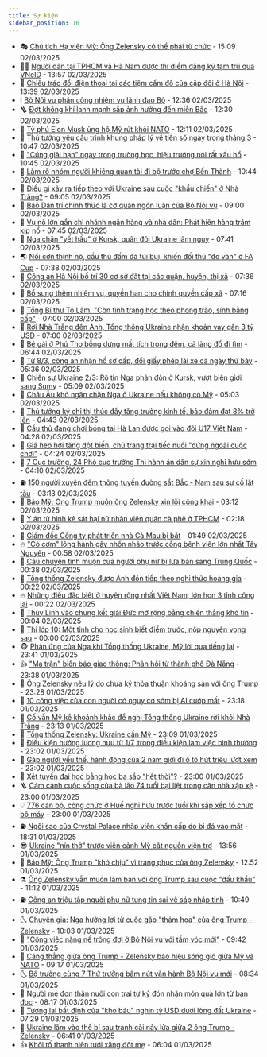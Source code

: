 ```yaml
---
title: Sự kiện
sidebar_position: 16
---
```


<!-- dantri-su-kien:START -->
- 🎭 [Chủ tịch Hạ viện Mỹ: Ông Zelensky có thể phải từ chức](https://dantri.com.vn/the-gioi/chu-tich-ha-vien-my-ong-zelensky-co-the-phai-tu-chuc-20250302220343401.htm) - 15:09 02/03/2025
- 👨‍🏫 [Người dân tại TPHCM và Hà Nam được thí điểm đăng ký tạm trú qua VNeID](https://dantri.com.vn/xa-hoi/nguoi-dan-tai-tphcm-va-ha-nam-duoc-thi-diem-dang-ky-tam-tru-qua-vneid-20250302204024961.htm) - 13:57 02/03/2025
- 🌮 [Chiêu tráo đổi điện thoại tại các tiệm cầm đồ của cặp đôi ở Hà Nội](https://dantri.com.vn/phap-luat/chieu-trao-doi-dien-thoai-tai-cac-tiem-cam-do-cua-cap-doi-o-ha-noi-20250302202947185.htm) - 13:39 02/03/2025
- 🕯 [Bộ Nội vụ phân công nhiệm vụ lãnh đạo Bộ](https://dantri.com.vn/noi-vu/bo-noi-vu-phan-cong-nhiem-vu-lanh-dao-bo-20250302192040255.htm) - 12:36 02/03/2025
- 🪜 [Đợt không khí lạnh mạnh sắp ảnh hưởng đến miền Bắc](https://dantri.com.vn/xa-hoi/dot-khong-khi-lanh-manh-sap-anh-huong-den-mien-bac-20250302185155167.htm) - 12:30 02/03/2025
- 🐘 [Tỷ phú Elon Musk ủng hộ Mỹ rút khỏi NATO](https://dantri.com.vn/the-gioi/ty-phu-elon-musk-ung-ho-my-rut-khoi-nato-20250302190535485.htm) - 12:11 02/03/2025
- 🤔 [Thủ tướng yêu cầu trình khung pháp lý về tiền số ngay trong tháng 3](https://dantri.com.vn/kinh-doanh/thu-tuong-yeu-cau-trinh-khung-phap-ly-ve-tien-so-ngay-trong-thang-3-20250302172337197.htm) - 10:47 02/03/2025
- 🧠 [&quot;Cúng giải hạn&quot; ngay trong trường học, hiệu trưởng nói rất xấu hổ](https://dantri.com.vn/giao-duc/cung-giai-han-ngay-trong-truong-hoc-hieu-truong-noi-rat-xau-ho-20250302171443567.htm) - 10:45 02/03/2025
- 📝 [Làm rõ nhóm người khiêng quan tài đi bộ trước chợ Bến Thành](https://dantri.com.vn/xa-hoi/lam-ro-nhom-nguoi-khieng-quan-tai-di-bo-truoc-cho-ben-thanh-20250302164607747.htm) - 10:44 02/03/2025
- 🦏 [Điều gì xảy ra tiếp theo với Ukraine sau cuộc &quot;khẩu chiến&quot; ở Nhà Trắng?](https://dantri.com.vn/the-gioi/dieu-gi-xay-ra-tiep-theo-voi-ukraine-sau-cuoc-khau-chien-o-nha-trang-20250302155110094.htm) - 09:05 02/03/2025
- 🥰 [Báo Dân trí chính thức là cơ quan ngôn luận của Bộ Nội vụ](https://dantri.com.vn/xa-hoi/bao-dan-tri-chinh-thuc-la-co-quan-ngon-luan-cua-bo-noi-vu-20250302155549032.htm) - 09:00 02/03/2025
- 🤗 [Vụ nổ lớn gần chi nhánh ngân hàng và nhà dân: Phát hiện hàng trăm kíp nổ](https://dantri.com.vn/xa-hoi/vu-no-lon-gan-chi-nhanh-ngan-hang-va-nha-dan-phat-hien-hang-tram-kip-no-20250302143448446.htm) - 07:45 02/03/2025
- 🌈 [Nga chặn &quot;yết hầu&quot; ở Kursk, quân đội Ukraine lâm nguy](https://dantri.com.vn/the-gioi/nga-chan-yet-hau-o-kursk-quan-doi-ukraine-lam-nguy-20250302122643198.htm) - 07:41 02/03/2025
- 🌏 [Nổi cơn thịnh nộ, cầu thủ đấm đá túi bụi, khiến đối thủ &quot;đo ván&quot; ở FA Cup](https://dantri.com.vn/the-thao/noi-con-thinh-no-cau-thu-dam-da-tui-bui-khien-doi-thu-do-van-o-fa-cup-20250302143809502.htm) - 07:38 02/03/2025
- 💄 [Công an Hà Nội bố trí 30 cơ sở đặt tại các quận, huyện, thị xã](https://dantri.com.vn/xa-hoi/cong-an-ha-noi-bo-tri-30-co-so-dat-tai-cac-quan-huyen-thi-xa-20250302140429922.htm) - 07:36 02/03/2025
- 👺 [Bổ sung thêm nhiệm vụ, quyền hạn cho chính quyền cấp xã](https://dantri.com.vn/noi-vu/bo-sung-them-nhiem-vu-quyen-han-cho-chinh-quyen-cap-xa-20250302133907969.htm) - 07:16 02/03/2025
- 👹 [Tổng Bí thư Tô Lâm: &quot;Còn tình trạng học theo phong trào, sính bằng cấp&quot;](https://dantri.com.vn/xa-hoi/tong-bi-thu-to-lam-con-tinh-trang-hoc-theo-phong-trao-sinh-bang-cap-20250302073612905.htm) - 07:00 02/03/2025
- 🌊 [Rời Nhà Trắng đến Anh, Tổng thống Ukraine nhận khoản vay gần 3 tỷ USD](https://dantri.com.vn/the-gioi/roi-nha-trang-den-anh-tong-thong-ukraine-nhan-khoan-vay-gan-3-ty-usd-20250302090409996.htm) - 07:00 02/03/2025
- 🤠 [Bé gái ở Phú Thọ bỗng dưng mất tích trong đêm, cả làng đổ đi tìm](https://dantri.com.vn/doi-song/be-gai-o-phu-tho-bong-dung-mat-tich-trong-dem-ca-lang-do-di-tim-20250302105543339.htm) - 06:44 02/03/2025
- 🎊 [Từ 8/3, công an nhận hồ sơ cấp, đổi giấy phép lái xe cả ngày thứ bảy](https://dantri.com.vn/xa-hoi/tu-83-cong-an-nhan-ho-so-cap-doi-giay-phep-lai-xe-ca-ngay-thu-bay-20250302122612082.htm) - 05:36 02/03/2025
- 🐘 [Chiến sự Ukraine 2/3: Rộ tin Nga phản đòn ở Kursk, vượt biên giới sang Sumy](https://dantri.com.vn/the-gioi/chien-su-ukraine-23-ro-tin-nga-phan-don-o-kursk-vuot-bien-gioi-sang-sumy-20250302120125012.htm) - 05:09 02/03/2025
- 💂 [Châu Âu khó ngăn chặn Nga ở Ukraine nếu không có Mỹ](https://dantri.com.vn/the-gioi/chau-au-kho-ngan-chan-nga-o-ukraine-neu-khong-co-my-20250302120034053.htm) - 05:03 02/03/2025
- 👹 [Thủ tướng ký chỉ thị thúc đẩy tăng trưởng kinh tế, bảo đảm đạt 8% trở lên](https://dantri.com.vn/kinh-doanh/thu-tuong-ky-chi-thi-thuc-day-tang-truong-kinh-te-bao-dam-dat-8-tro-len-20250302112003419.htm) - 04:43 02/03/2025
- 🦒 [Cầu thủ đang chơi bóng tại Hà Lan được gọi vào đội U17 Việt Nam](https://dantri.com.vn/the-thao/cau-thu-dang-choi-bong-tai-ha-lan-duoc-goi-vao-doi-u17-viet-nam-20250302112450463.htm) - 04:28 02/03/2025
- 🗽 [Giá heo hơi tăng đột biến, chủ trang trại tiếc nuối &quot;đứng ngoài cuộc chơi&quot;](https://dantri.com.vn/lao-dong-viec-lam/gia-heo-hoi-tang-dot-bien-chu-trang-trai-tiec-nuoi-dung-ngoai-cuoc-choi-20250302110057330.htm) - 04:24 02/03/2025
- 💄 [7 Cục trưởng, 24 Phó cục trưởng Thi hành án dân sự xin nghỉ hưu sớm](https://dantri.com.vn/xa-hoi/7-cuc-truong-24-pho-cuc-truong-thi-hanh-an-dan-su-xin-nghi-huu-som-20250302110228843.htm) - 04:10 02/03/2025
- ⛽️ [150 người xuyên đêm thông tuyến đường sắt Bắc - Nam sau sự cố lật tàu](https://dantri.com.vn/xa-hoi/150-nguoi-xuyen-dem-thong-tuyen-duong-sat-bac-nam-sau-su-co-lat-tau-20250302094455698.htm) - 03:13 02/03/2025
- 🥷 [Báo Mỹ: Ông Trump muốn ông Zelensky xin lỗi công khai](https://dantri.com.vn/the-gioi/bao-my-ong-trump-muon-ong-zelensky-xin-loi-cong-khai-20250302092723123.htm) - 03:12 02/03/2025
- 🤖 [Y án tử hình kẻ sát hại nữ nhân viên quán cà phê ở TPHCM](https://dantri.com.vn/phap-luat/y-an-tu-hinh-ke-sat-hai-nu-nhan-vien-quan-ca-phe-o-tphcm-20250301205700190.htm) - 02:18 02/03/2025
- 🌊 [Giám đốc Công ty phát triển nhà Cà Mau bị bắt](https://dantri.com.vn/phap-luat/giam-doc-cong-ty-phat-trien-nha-ca-mau-bi-bat-20250302083313131.htm) - 01:49 02/03/2025
- 🔥 [&quot;Cò cơm&quot; lộng hành gây nhốn nháo trước cổng bệnh viện lớn nhất Tây Nguyên](https://dantri.com.vn/suc-khoe/co-com-long-hanh-gay-nhon-nhao-truoc-cong-benh-vien-lon-nhat-tay-nguyen-20250301160726792.htm) - 00:58 02/03/2025
- 🦏 [Câu chuyện tình muộn của người phụ nữ bị lừa bán sang Trung Quốc](https://dantri.com.vn/xa-hoi/cau-chuyen-tinh-muon-cua-nguoi-phu-nu-bi-lua-ban-sang-trung-quoc-20250301174445030.htm) - 00:38 02/03/2025
- 🐘 [Tổng thống Zelensky được Anh đón tiếp theo nghi thức hoàng gia](https://dantri.com.vn/the-gioi/tong-thong-zelensky-duoc-anh-don-tiep-theo-nghi-thuc-hoang-gia-20250302065311032.htm) - 00:22 02/03/2025
- 🔥 [Những điều đặc biệt ở huyện rộng nhất Việt Nam, lớn hơn 3 tỉnh cộng lại](https://dantri.com.vn/xa-hoi/nhung-dieu-dac-biet-o-huyen-rong-nhat-viet-nam-lon-hon-3-tinh-cong-lai-20250301154339240.htm) - 00:22 02/03/2025
- 💼 [Thùy Linh vào chung kết giải Đức mở rộng bằng chiến thắng khó tin](https://dantri.com.vn/the-thao/thuy-linh-vao-chung-ket-giai-duc-mo-rong-bang-chien-thang-kho-tin-20250302000101008.htm) - 00:04 02/03/2025
- 🚀 [Thi lớp 10: Một tỉnh cho học sinh biết điểm trước, nộp nguyện vọng sau](https://dantri.com.vn/giao-duc/thi-lop-10-mot-tinh-cho-hoc-sinh-biet-diem-truoc-nop-nguyen-vong-sau-20250301224756899.htm) - 00:00 02/03/2025
- 🐵 [Phản ứng của Nga khi Tổng thống Ukraine, Mỹ lời qua tiếng lại](https://dantri.com.vn/the-gioi/phan-ung-cua-nga-khi-tong-thong-ukraine-my-loi-qua-tieng-lai-20250302061934336.htm) - 23:41 01/03/2025
- 👍 [&quot;Ma trận&quot; biển báo giao thông: Phản hồi từ thành phố Đà Nẵng](https://dantri.com.vn/xa-hoi/ma-tran-bien-bao-giao-thong-phan-hoi-tu-thanh-pho-da-nang-20250301111545474.htm) - 23:38 01/03/2025
- 🚦 [Ông Zelensky nêu lý do chưa ký thỏa thuận khoáng sản với ông Trump](https://dantri.com.vn/the-gioi/ong-zelensky-neu-ly-do-chua-ky-thoa-thuan-khoang-san-voi-ong-trump-20250302003814251.htm) - 23:28 01/03/2025
- 🥸 [10 công việc của con người có nguy cơ sớm bị AI cướp mất](https://dantri.com.vn/kinh-doanh/10-cong-viec-cua-con-nguoi-co-nguy-co-som-bi-ai-cuop-mat-20250227085925071.htm) - 23:18 01/03/2025
- 🥷 [Cố vấn Mỹ kể khoảnh khắc đề nghị Tổng thống Ukraine rời khỏi Nhà Trắng](https://dantri.com.vn/the-gioi/co-van-my-ke-khoanh-khac-de-nghi-tong-thong-ukraine-roi-khoi-nha-trang-20250302000540854.htm) - 23:13 01/03/2025
- 🤡 [Tổng thống Zelensky: Ukraine cần Mỹ](https://dantri.com.vn/the-gioi/tong-thong-zelensky-ukraine-can-my-20250302060242805.htm) - 23:09 01/03/2025
- 🥳 [Điều kiện hưởng lương hưu từ 1/7, trong điều kiện làm việc bình thường](https://dantri.com.vn/lao-dong-viec-lam/dieu-kien-huong-luong-huu-tu-17-trong-dieu-kien-lam-viec-binh-thuong-20250301184645868.htm) - 23:02 01/03/2025
- 🤩 [Gặp người yếu thế, hành động của 2 nam giới đi ô tô hút triệu lượt xem](https://dantri.com.vn/doi-song/gap-nguoi-yeu-the-hanh-dong-cua-2-nam-gioi-di-o-to-hut-trieu-luot-xem-20250301164234615.htm) - 23:02 01/03/2025
- 🎡 [Xét tuyển đại học bằng học bạ sắp &quot;hết thời&quot;?](https://dantri.com.vn/giao-duc/xet-tuyen-dai-hoc-bang-hoc-ba-sap-het-thoi-20250301080901622.htm) - 23:00 01/03/2025
- 🪜 [Cám cảnh cuộc sống của bà lão 74 tuổi bại liệt trong căn nhà xập xệ](https://dantri.com.vn/tam-long-nhan-ai/cam-canh-cuoc-song-cua-ba-lao-74-tuoi-bai-liet-trong-can-nha-xap-xe-20250228120127186.htm) - 23:00 01/03/2025
- 💡 [776 cán bộ, công chức ở Huế nghỉ hưu trước tuổi khi sắp xếp tổ chức bộ máy](https://dantri.com.vn/noi-vu/776-can-bo-cong-chuc-o-hue-nghi-huu-truoc-tuoi-khi-sap-xep-to-chuc-bo-may-20250301214913647.htm) - 23:00 01/03/2025
- ⛽️ [Ngôi sao của Crystal Palace nhập viện khẩn cấp do bị đá vào mặt](https://dantri.com.vn/the-thao/ngoi-sao-cua-crystal-palace-nhap-vien-khan-cap-do-bi-da-vao-mat-20250302012948325.htm) - 18:31 01/03/2025
- 😎 [Ukraine &quot;nín thở&quot; trước viễn cảnh Mỹ cắt nguồn viện trợ](https://dantri.com.vn/the-gioi/ukraine-nin-tho-truoc-vien-canh-my-cat-nguon-vien-tro-20250301205123375.htm) - 13:56 01/03/2025
- 🗽 [Báo Mỹ: Ông Trump &quot;khó chịu&quot; vì trang phục của ông Zelensky](https://dantri.com.vn/the-gioi/bao-my-ong-trump-kho-chiu-vi-trang-phuc-cua-ong-zelensky-20250301193238006.htm) - 12:52 01/03/2025
- ⚗️ [Ông Zelensky vẫn muốn làm bạn với ông Trump sau cuộc &quot;đấu khẩu&quot;](https://dantri.com.vn/the-gioi/ong-zelensky-van-muon-lam-ban-voi-ong-trump-sau-cuoc-dau-khau-20250301180136209.htm) - 11:12 01/03/2025
- ⛽️ [Công an triệu tập người phụ nữ tung tin sai về sáp nhập tỉnh](https://dantri.com.vn/phap-luat/cong-an-trieu-tap-nguoi-phu-nu-tung-tin-sai-ve-sap-nhap-tinh-20250301173031363.htm) - 10:49 01/03/2025
- 🌜 [Chuyên gia: Nga hưởng lợi từ cuộc gặp &quot;thảm họa&quot; của ông Trump - Zelensky](https://dantri.com.vn/the-gioi/chuyen-gia-nga-huong-loi-tu-cuoc-gap-tham-hoa-cua-ong-trump-zelensky-20250301161102038.htm) - 10:03 01/03/2025
- 🦩 [&quot;Công việc nặng nề trông đợi ở Bộ Nội vụ với tầm vóc mới&quot;](https://dantri.com.vn/noi-vu/cong-viec-nang-ne-trong-doi-o-bo-noi-vu-voi-tam-voc-moi-20250301164244920.htm) - 09:42 01/03/2025
- 🦒 [Căng thẳng giữa ông Trump - Zelensky báo hiệu sóng gió giữa Mỹ và NATO](https://dantri.com.vn/the-gioi/cang-thang-giua-ong-trump-zelensky-bao-hieu-song-gio-giua-my-va-nato-20250301161714104.htm) - 09:17 01/03/2025
- 🌜 [Bộ trưởng cùng 7 Thứ trưởng bấm nút vận hành Bộ Nội vụ mới](https://dantri.com.vn/noi-vu/bo-truong-cung-7-thu-truong-bam-nut-van-hanh-bo-noi-vu-moi-20250301153416066.htm) - 08:34 01/03/2025
- 🐎 [Người mẹ đơn thân nuôi con trai tự kỷ đón nhận món quà lớn từ bạn đọc](https://dantri.com.vn/tam-long-nhan-ai/nguoi-me-don-than-nuoi-con-trai-tu-ky-don-nhan-mon-qua-lon-tu-ban-doc-20250301142333527.htm) - 08:17 01/03/2025
- 🌋 [Tương lai bất định của &quot;kho báu&quot; nghìn tỷ USD dưới lòng đất Ukraine](https://dantri.com.vn/the-gioi/tuong-lai-bat-dinh-cua-kho-bau-nghin-ty-usd-duoi-long-dat-ukraine-20250301124600405.htm) - 07:29 01/03/2025
- 🧰 [Ukraine lâm vào thế bí sau tranh cãi nảy lửa giữa 2 ông Trump - Zelensky](https://dantri.com.vn/the-gioi/ukraine-lam-vao-the-bi-sau-tranh-cai-nay-lua-giua-2-ong-trump-zelensky-20250301132156928.htm) - 06:41 01/03/2025
- 👍 [Khởi tố thanh niên tưới xăng đốt mẹ](https://dantri.com.vn/phap-luat/khoi-to-thanh-nien-tuoi-xang-dot-me-20250301123229821.htm) - 06:04 01/03/2025<!-- dantri-su-kien:END -->
